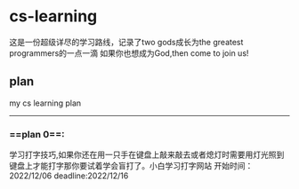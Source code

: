 # cs-learning
这是一份超级详尽的学习路线，记录了two gods成长为the greatest programmers的一点一滴
如果你也想成为God,then come to join us!
## plan
my cs learning plan
*****
### ==plan 0==:

学习打字技巧,如果你还在用一只手在键盘上敲来敲去或者熄灯时需要用灯光照到键盘上才能打字那你要试着学会盲打了。小白学习打字网站 开始时间：2022/12/06 deadline:2022/12/16
